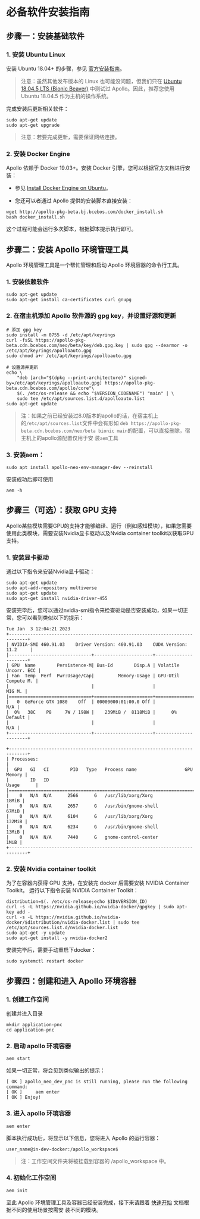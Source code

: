 # 必备软件安装指南

## 步骤一：安装基础软件

### 1. 安装 Ubuntu Linux

安装 Ubuntu 18.04+ 的步骤，参见 [官方安装指南](https://ubuntu.com/tutorials/install-ubuntu-desktop)。

> 注意：虽然其他发布版本的 Linux 也可能没问题，但我们只在
> [Ubuntu 18.04.5 LTS (Bionic Beaver)](https://releases.ubuntu.com/18.04.5/) 中测试过 Apollo。因此，推荐您使用 Ubuntu
> 18.04.5 作为主机的操作系统。

完成安装后更新相关软件：

```shell
sudo apt-get update
sudo apt-get upgrade
```

> 注意：若要完成更新，需要保证网络连接。

### 2. 安装 Docker Engine

Apollo 依赖于 Docker 19.03+。安装 Docker 引擎，您可以根据官方文档进行安装：

- 参见 [Install Docker Engine on Ubuntu](https://docs.docker.com/engine/install/ubuntu/)。

- 您还可以者通过 Apollo 提供的安装脚本直接安装：

```shell
wget http://apollo-pkg-beta.bj.bcebos.com/docker_install.sh
bash docker_install.sh
```

这个过程可能会运行多次脚本，根据脚本提示执行即可。

## 步骤二：安装 Apollo 环境管理工具

Apollo 环境管理工具是一个帮忙管理和启动 Apollo 环境容器的命令行工具。

### 1. 安装依赖软件

```shell
sudo apt-get update
sudo apt-get install ca-certificates curl gnupg
```

### 2. 在宿主机添加 Apollo 软件源的 gpg key，并设置好源和更新

```shell
# 添加 gpg key
sudo install -m 0755 -d /etc/apt/keyrings
curl -fsSL https://apollo-pkg-beta.cdn.bcebos.com/neo/beta/key/deb.gpg.key | sudo gpg --dearmor -o /etc/apt/keyrings/apolloauto.gpg
sudo chmod a+r /etc/apt/keyrings/apolloauto.gpg

# 设置源并更新
echo \
    "deb [arch="$(dpkg --print-architecture)" signed-by=/etc/apt/keyrings/apolloauto.gpg] https://apollo-pkg-beta.cdn.bcebos.com/apollo/core"\
    $(. /etc/os-release && echo "$VERSION_CODENAME") "main" | \
    sudo tee /etc/apt/sources.list.d/apolloauto.list
sudo apt-get update
```

> 注：如果之前已经安装过8.0版本的apollo的话，在宿主机上的`/etc/apt/sources.list`文件中会有形如
> `deb https://apollo-pkg-beta.cdn.bcebos.com/neo/beta bionic main`的配置，可以直接删除，宿主机上的apollo源配置仅用于安
> 装`aem`工具

### 3. 安装aem：

```shell
sudo apt install apollo-neo-env-manager-dev --reinstall
```

安装成功后即可使用

```shell
aem -h
```

## 步骤三（可选）：获取 GPU 支持

Apollo某些模块需要GPU的支持才能够编译、运行（例如感知模块），如果您需要使用此类模块，需要安装Nvidia显卡驱动以及Nvidia
container toolkit以获取GPU支持。

### 1. 安装显卡驱动

通过以下指令来安装Nvidia显卡驱动：

```shell
sudo apt-get update
sudo apt-add-repository multiverse
sudo apt-get update
sudo apt-get install nvidia-driver-455
```

安装完毕后，您可以通过nvidia-smi指令来检查驱动是否安装成功，如果一切正常，您可以看到类似以下的提示：

```shell
Tue Jan  3 12:04:21 2023
+-----------------------------------------------------------------------------+
| NVIDIA-SMI 460.91.03    Driver Version: 460.91.03    CUDA Version: 11.2     |
|-------------------------------+----------------------+----------------------+
| GPU  Name        Persistence-M| Bus-Id        Disp.A | Volatile Uncorr. ECC |
| Fan  Temp  Perf  Pwr:Usage/Cap|         Memory-Usage | GPU-Util  Compute M. |
|                               |                      |               MIG M. |
|===============================+======================+======================|
|   0  GeForce GTX 1080    Off  | 00000000:01:00.0 Off |                  N/A |
|  0%   38C    P8     7W / 198W |    239MiB /  8118MiB |      0%      Default |
|                               |                      |                  N/A |
+-------------------------------+----------------------+----------------------+

+-----------------------------------------------------------------------------+
| Processes:                                                                  |
|  GPU   GI   CI        PID   Type   Process name                  GPU Memory |
|        ID   ID                                                   Usage      |
|=============================================================================|
|    0   N/A  N/A      2566      G   /usr/lib/xorg/Xorg                 18MiB |
|    0   N/A  N/A      2657      G   /usr/bin/gnome-shell               67MiB |
|    0   N/A  N/A      6104      G   /usr/lib/xorg/Xorg                132MiB |
|    0   N/A  N/A      6234      G   /usr/bin/gnome-shell               13MiB |
|    0   N/A  N/A      7440      G   gnome-control-center                1MiB |
+-----------------------------------------------------------------------------+
```

### 2. 安装 Nvidia container toolkit

为了在容器内获得 GPU 支持，在安装完 docker 后需要安装 NVIDIA Container Toolkit。 运行以下指令安装 NVIDIA Container
Toolkit：

```
distribution=$(. /etc/os-release;echo $ID$VERSION_ID)
curl -s -L https://nvidia.github.io/nvidia-docker/gpgkey | sudo apt-key add -
curl -s -L https://nvidia.github.io/nvidia-docker/$distribution/nvidia-docker.list | sudo tee /etc/apt/sources.list.d/nvidia-docker.list
sudo apt-get -y update
sudo apt-get install -y nvidia-docker2
```

安装完毕后，需要手动重启下docker：

```shell
sudo systemctl restart docker
```

## 步骤四：创建和进入 Apollo 环境容器

### 1. 创建工作空间

创建并进入目录

```shell
mkdir application-pnc
cd application-pnc
```

### 2. 启动 apollo 环境容器

```shell
aem start
```

如果一切正常，将会见到类似输出的提示：

```text
[ OK ] apollo_neo_dev_pnc is still running, please run the following command:
[ OK ]     aem enter
[ OK ] Enjoy!
```

### 3. 进入 apollo 环境容器

```shell
aem enter
```

脚本执行成功后，将显示以下信息，您将进入 Apollo 的运行容器：

```text
user_name@in-dev-docker:/apollo_workspace$
```

> 注：工作空间文件夹将被挂载到容器的 /apollo_workspace 中。

### 4. 初始化工作空间

```shell
aem init
```

至此 Apollo 环境管理工具及容器已经安装完成，接下来请跟着 [快速开始](docs/installation_instructions/quick_start_cn.md) 文档根据不同的使用场景按需安
装不同的模块。
